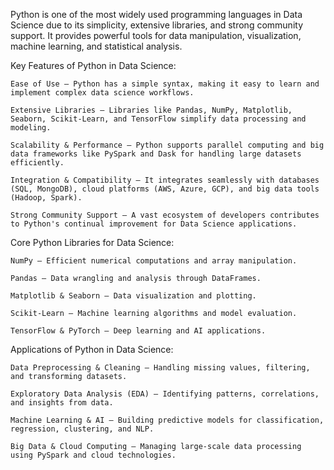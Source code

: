 Python is one of the most widely used programming languages in Data Science due to its simplicity, extensive libraries, and strong community support. It provides powerful tools for data manipulation, visualization, machine learning, and statistical analysis.

Key Features of Python in Data Science:

    Ease of Use – Python has a simple syntax, making it easy to learn and implement complex data science workflows.

    Extensive Libraries – Libraries like Pandas, NumPy, Matplotlib, Seaborn, Scikit-Learn, and TensorFlow simplify data processing and modeling.

    Scalability & Performance – Python supports parallel computing and big data frameworks like PySpark and Dask for handling large datasets efficiently.

    Integration & Compatibility – It integrates seamlessly with databases (SQL, MongoDB), cloud platforms (AWS, Azure, GCP), and big data tools (Hadoop, Spark).

    Strong Community Support – A vast ecosystem of developers contributes to Python's continual improvement for Data Science applications.

Core Python Libraries for Data Science:

    NumPy – Efficient numerical computations and array manipulation.

    Pandas – Data wrangling and analysis through DataFrames.

    Matplotlib & Seaborn – Data visualization and plotting.

    Scikit-Learn – Machine learning algorithms and model evaluation.

    TensorFlow & PyTorch – Deep learning and AI applications.

Applications of Python in Data Science:

    Data Preprocessing & Cleaning – Handling missing values, filtering, and transforming datasets.

    Exploratory Data Analysis (EDA) – Identifying patterns, correlations, and insights from data.

    Machine Learning & AI – Building predictive models for classification, regression, clustering, and NLP.

    Big Data & Cloud Computing – Managing large-scale data processing using PySpark and cloud technologies.
